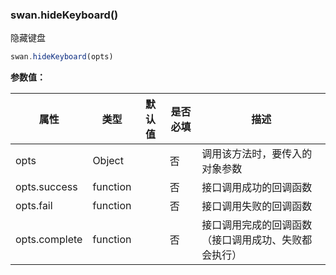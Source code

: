 ### swan.hideKeyboard()

隐藏键盘

```js
swan.hideKeyboard(opts)
```

**参数值：**

|属性|类型|默认值|是否必填|描述|
|-|-|-|-|-|
|opts|Object| |否|调用该方法时，要传入的对象参数|
|opts.success|function| |否|接口调用成功的回调函数|
|opts.fail|function| |否|接口调用失败的回调函数|
|opts.complete|function| |否|接口调用完成的回调函数（接口调用成功、失败都会执行）|
